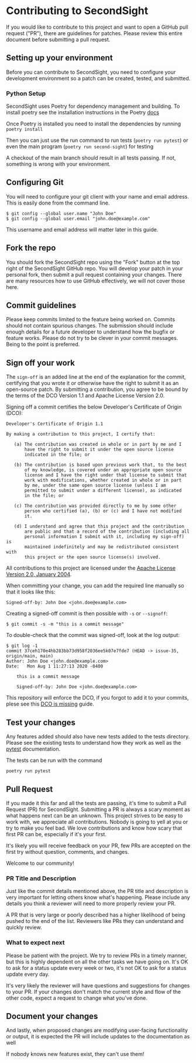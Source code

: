# Contributing to SecondSight

If you would like to contribute to this project and want to open a GitHub pull request ("PR"), there are guidelines for patches. Please review this entire document before submitting a pull request.

## Setting up your environment

Before you can contribute to SecondSight, you need to configure your development environment so a patch can be created, tested, and submitted.

### Python Setup

SecondSight uses Poetry for dependency management and building. To install poetry see the installation instructions in the Poetry [docs](https://python-poetry.org/docs/#installation)

Once Poetry is installed you need to install the dependencies by running `poetry install`

Then you can just use the run command to run tests (`poetry run pytest`) or even the main program (`poetry run second-sight`) for testing

A checkout of the main branch should result in all tests passing. If not, something is wrong with your environment.

## Configuring Git

You will need to configure your git client with your name and email address. This is easily done from the command line.

```text
$ git config --global user.name "John Doe"
$ git config --global user.email "john.doe@example.com"
```

This username and email address will matter later in this guide.

## Fork the repo

You should fork the SecondSight repo using the "Fork" button at the top right of the SecondSight GitHub repo. You will develop your patch in your personal fork, then submit a pull request containing your changes. There are many resources how to use GitHub effectively, we will not cover those here.

## Commit guidelines

Please keep commits limited to the feature being worked on. Commits should not contain spurious changes. The submission should include enough details for a future developer to understand how the bugfix or feature works. Please do not try to be clever in your commit messages. Being to the point is preferred.

## Sign off your work

The `sign-off` is an added line at the end of the explanation for the commit, certifying that you wrote it or otherwise have the right to submit it as an open-source patch. By submitting a contribution, you agree to be bound by the terms of the DCO Version 1.1 and Apache License Version 2.0.

Signing off a commit certifies the below Developer's Certificate of Origin (DCO):

```text
Developer's Certificate of Origin 1.1

By making a contribution to this project, I certify that:

   (a) The contribution was created in whole or in part by me and I
       have the right to submit it under the open source license
       indicated in the file; or

   (b) The contribution is based upon previous work that, to the best
       of my knowledge, is covered under an appropriate open source
       license and I have the right under that license to submit that
       work with modifications, whether created in whole or in part
       by me, under the same open source license (unless I am
       permitted to submit under a different license), as indicated
       in the file; or

   (c) The contribution was provided directly to me by some other
       person who certified (a), (b) or (c) and I have not modified
       it.

   (d) I understand and agree that this project and the contribution
       are public and that a record of the contribution (including all
       personal information I submit with it, including my sign-off) is
       maintained indefinitely and may be redistributed consistent with
       this project or the open source license(s) involved.
```

All contributions to this project are licensed under the [Apache License Version 2.0, January 2004](http://www.apache.org/licenses/).

When committing your change, you can add the required line manually so that it looks like this:

```text
Signed-off-by: John Doe <john.doe@example.com>
```

Creating a signed-off commit is then possible with `-s` or `--signoff`:

```text
$ git commit -s -m "this is a commit message"
```

To double-check that the commit was signed-off, look at the log output:

```text
$ git log -1
commit 37ceh170e4hb283bb73d958f2036ee5k07e7fde7 (HEAD -> issue-35, origin/main, main)
Author: John Doe <john.doe@example.com>
Date:   Mon Aug 1 11:27:13 2020 -0400

    this is a commit message

    Signed-off-by: John Doe <john.doe@example.com>
```

This repository will enforce the DCO, if you forgot to add it to your commits, plese see this
[DCO is missing](https://github.com/src-d/guide/blob/master/developer-community/fix-DCO.md) guide.

## Test your changes

Any features added should also have new tests added to the tests directory. Please see the existing tests to understand how they work as well as the [pytest](https://docs.pytest.org/en/7.3.x/) documentation.

The tests can be run with the command
```
poetry run pytest
```

## Pull Request

If you made it this far and all the tests are passing, it's time to submit a Pull Request (PR) for SecondSight. Submitting a PR is always a scary moment as what happens next can be an unknown. This project strives to be easy to work with, we appreciate all contributions. Nobody is going to yell at you or try to make you feel bad. We love contributions and know how scary that first PR can be, especially if it's your first.

It's likely you will receive feedback on your PR, few PRs are accepted on the first try without question, comments, and changes.

Welcome to our community!

### PR Title and Description

Just like the commit details mentioned above, the PR title and description is very important for letting others know what's happening. Please include any details you think a reviewer will need to more properly review your PR.

A PR that is very large or poorly described has a higher likelihood of being pushed to the end of the list. Reviewers like PRs they can understand and quickly review.

### What to expect next

Please be patient with the project. We try to review PRs in a timely manner, but this is highly dependent on all the other tasks we have going on. It's OK to ask for a status update every week or two, it's not OK to ask for a status update every day.

It's very likely the reviewer will have questions and suggestions for changes to your PR. If your changes don't match the current style and flow of the other code, expect a request to change what you've done.

## Document your changes

And lastly, when proposed changes are modifying user-facing functionality or output, it is expected the PR will include updates to the documentation as well

If nobody knows new features exist, they can't use them!
